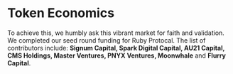 # Token Economics

To achieve this, we humbly ask this vibrant market for faith and validation. We completed our seed round funding for Ruby Protocal. The list of contributors include: **Signum Capital, Spark Digital Capital, AU21 Capital, CMS Holdings, Master Ventures, PNYX Ventures, Moonwhale** and **Flurry Capital**.
